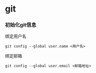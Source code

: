 # git

### 初始化git信息

绑定用户名

```shell
git config --global user.name <用户名>
```

绑定邮箱

```shell
git config --global user.email <邮箱地址>
```

